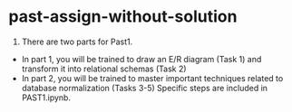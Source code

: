 # past-assign-without-solution

1. There are two parts for Past1.
- In part 1, you will be trained to draw an E/R diagram (Task 1) and transform it into relational schemas (Task 2)
- In part 2, you will be trained to master important techniques related to database normalization (Tasks 3-5)
Specific steps are included in PAST1.ipynb.
